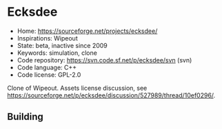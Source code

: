 # Ecksdee

- Home: https://sourceforge.net/projects/ecksdee/
- Inspirations: Wipeout
- State: beta, inactive since 2009
- Keywords: simulation, clone
- Code repository: https://svn.code.sf.net/p/ecksdee/svn (svn)
- Code language: C++
- Code license: GPL-2.0

Clone of Wipeout.
Assets license discussion, see https://sourceforge.net/p/ecksdee/discussion/527989/thread/10ef0296/.

## Building
